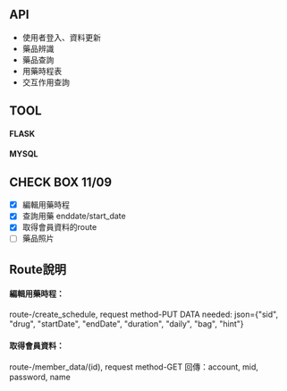 

## API
* 使用者登入、資料更新
* 藥品辨識
* 藥品查詢
* 用藥時程表
* 交互作用查詢

## TOOL
#### FLASK
#### MYSQL

## CHECK BOX 11/09
- [x] 編輯用藥時程
- [X] 查詢用藥 enddate/start_date
- [x] 取得會員資料的route
- [ ] 藥品照片

## Route說明
#### 編輯用藥時程：
route-/create_schedule, request method-PUT
DATA needed: json={"sid", "drug", "startDate", "endDate", "duration", "daily", "bag", "hint"}

#### 取得會員資料：
route-/member_data/(id), request method-GET
回傳：account, mid, password, name
